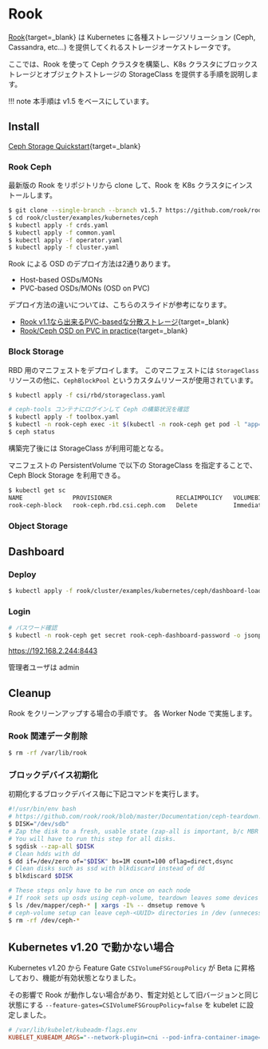 # Rook

[Rook](https://rook.github.io/){target=_blank} は Kubernetes に各種ストレージソリューション (Ceph, Cassandra, etc...) を提供してくれるストレージオーケストレータです。

ここでは、Rook を使って Ceph クラスタを構築し、K8s クラスタにブロックストレージとオブジェクトストレージの StorageClass を提供する手順を説明します。

!!! note
    本手順は v1.5 をベースにしています。

## Install

[Ceph Storage Quickstart](https://rook.github.io/docs/rook/v1.5/ceph-quickstart.html){target=_blank}

### Rook Ceph

最新版の Rook をリポジトリから clone して、Rook を K8s クラスタにインストールします。

```bash
$ git clone --single-branch --branch v1.5.7 https://github.com/rook/rook.git
$ cd rook/cluster/examples/kubernetes/ceph
$ kubectl apply -f crds.yaml
$ kubectl apply -f common.yaml
$ kubectl apply -f operator.yaml
$ kubectl apply -f cluster.yaml
```

Rook による OSD のデプロイ方法は2通りあります。

- Host-based OSDs/MONs
- PVC-based OSDs/MONs (OSD on PVC)

デプロイ方法の違いについては、こちらのスライドが参考になります。

- [Rook v1.1なら出来るPVC-basedな分散ストレージ](https://speakerdeck.com/tzkoba/rook-v1-dot-1narachu-lai-rupvc-basednafen-san-sutorezi){target=_blank}
- [Rook/Ceph OSD on PVC in practice](https://speakerdeck.com/sat/ceph-osd-on-pvc-in-practice){target=_blank}


### Block Storage

RBD 用のマニフェストをデプロイします。
このマニフェストには `StorageClass` リソースの他に、`CephBlockPool` というカスタムリソースが使用されています。

```bash
$ kubectl apply -f csi/rbd/storageclass.yaml

# ceph-tools コンテナにログインして Ceph の構築状況を確認
$ kubectl apply -f toolbox.yaml
$ kubectl -n rook-ceph exec -it $(kubectl -n rook-ceph get pod -l "app=rook-ceph-tools" -o jsonpath='{.items[0].metadata.name}') -- bash
$ ceph status
```

構築完了後には StorageClass が利用可能となる。

マニフェストの PersistentVolume で以下の StorageClass を指定することで、Ceph Block Storage を利用できる。

```bash
$ kubectl get sc
NAME              PROVISIONER                  RECLAIMPOLICY   VOLUMEBINDINGMODE   ALLOWVOLUMEEXPANSION   AGE
rook-ceph-block   rook-ceph.rbd.csi.ceph.com   Delete          Immediate           true                   57d
```

### Object Storage

## Dashboard

### Deploy

```bash
$ kubectl apply -f rook/cluster/examples/kubernetes/ceph/dashboard-loadbalancer.yaml
```

### Login

```bash
# パスワード確認
$ kubectl -n rook-ceph get secret rook-ceph-dashboard-password -o jsonpath="{['data']['password']}" | base64 --decode && echo
```

https://192.168.2.244:8443

管理者ユーザは admin


## Cleanup

Rook をクリーンアップする場合の手順です。
各 Worker Node で実施します。

### Rook 関連データ削除

```bash
$ rm -rf /var/lib/rook
```

### ブロックデバイス初期化

初期化するブロックデバイス毎に下記コマンドを実行します。

```sh
#!/usr/bin/env bash
# https://github.com/rook/rook/blob/master/Documentation/ceph-teardown.md
$ DISK="/dev/sdb"
# Zap the disk to a fresh, usable state (zap-all is important, b/c MBR has to be clean)
# You will have to run this step for all disks.
$ sgdisk --zap-all $DISK
# Clean hdds with dd
$ dd if=/dev/zero of="$DISK" bs=1M count=100 oflag=direct,dsync
# Clean disks such as ssd with blkdiscard instead of dd
$ blkdiscard $DISK

# These steps only have to be run once on each node
# If rook sets up osds using ceph-volume, teardown leaves some devices mapped that lock the disks.
$ ls /dev/mapper/ceph-* | xargs -I% -- dmsetup remove %
# ceph-volume setup can leave ceph-<UUID> directories in /dev (unnecessary clutter)
$ rm -rf /dev/ceph-*
```


## Kubernetes v1.20 で動かない場合

Kubernetes v1.20 から Feature Gate `CSIVolumeFSGroupPolicy` が Beta に昇格しており、機能が有効状態となりました。

その影響で Rook が動作しない場合があり、暫定対処として旧バージョンと同じ状態にする `--feature-gates=CSIVolumeFSGroupPolicy=false` を kubelet に設定しました。

```ini
# /var/lib/kubelet/kubeadm-flags.env
KUBELET_KUBEADM_ARGS="--network-plugin=cni --pod-infra-container-image=k8s.gcr.io/pause:3.2 --container-runtime=remote --container-runtime-endpoint=/run/containerd/containerd.sock --feature-gates=CSIVolumeFSGroupPolicy=false"
```